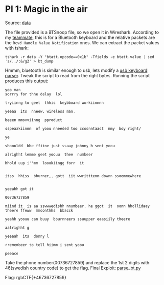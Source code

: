 # PI 1: Magic in the air

Source: [data](./data)

The file provided is a BTSnoop file, so we open it in Wireshark. According to my [teammate](https://github.com/AC01010/), this is for a Bluetooth keyboard and the relative packets are the `Rcvd Handle Value Notification` ones. We can extract the packet values with tshark:

`tshark -r data -Y "btatt.opcode==0x1b" -Tfields -e btatt.value | sed 's/../:&/g2' > bt_dump`

Hmmm, bluetooth is similar enough to usb, lets modify a [usb keyboard parser](https://github.com/TeamRocketIst/ctf-usb-keyboard-parser). Tweak the script to read from the right bytes. Running the script produces this output:

```
yoo man
sorrry for thhe delay  lol

tryiinng to geet  thhis  keybboard workiinnnn

yeeaa  its  nneew. wireless man.

beeen mmovviinng  pproduct

sspeaakiinnn  of yoou nneeded too ccoonntaact  mmy  boy right/

ye

shoouldd  bbe ffiine just ssaay johnny h sent yoou

alrighht lemme geet yoouu  thee  numbeer

hhold uup i''mm  loookiingg forr  it


itss  hhiss  bburner,, gott  iit wwritttenn downn ssoommewhere


yeeahh got it

00736727859

miind it  is aa sswwwedishh nnumbeer. he ggot  it  oonn hhollidaay theere ffeww  mmoonthhs  bbacck

yeahh yoouu can buuy  bburnneers ssuupper eaasiily theere

aalrighht g

yeeaah  its  donny l

rremembeer to tell hiimm i sent yoou

peeace
```

Take the phone number(00736727859) and replace the 1st 2 digits with 46(swedish country code) to get the flag.
Final Exploit: [parse_bt.py](./parse_bt.py)

Flag: rgbCTF{+46736727859}

